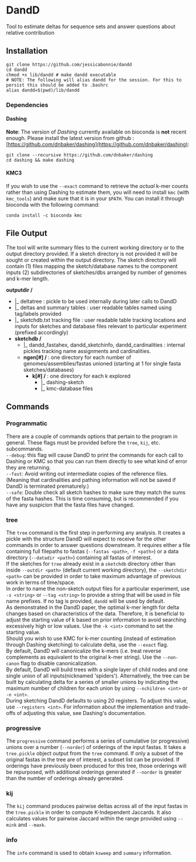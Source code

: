 # DandD  
Tool to estimate deltas for sequence sets and answer questions about relative contribution

## Installation  
```
git clone https://github.com/jessicabonnie/dandd  
cd dandd
chmod +x lib/dandd # make dandd executable
# NOTE: The following will alias dandd for the session. For this to persist this should be added to .bashrc
alias dandd=$(pwd)/lib/dandd 
```
### Dependencies
#### Dashing
**Note**: The version of *Dashing* currently available on bioconda is **not** recent enough. Please install the latest version from github
: [https://github.com/dnbaker/dashing](https://github.com/dnbaker/dashing):  
```
git clone --recursive https://github.com/dnbaker/dashing  
cd dashing && make dashing
```
#### KMC3
If you wish to use the `--exact` command to retrieve the *actual* k-mer counts rather than using Dashing to estimate them, you will need to install `kmc` (with `kmc_tools`) and make sure that it is in your `$PATH`. You can install it through bioconda with the following command:
```
conda install -c bioconda kmc
```

## File Output 
The tool will write summary files to the current working directory or to the output directory provided. If a sketch directory is not provided it will be sought or created within the output directory. The sketch directory will contain (1) files mapping the sketch/database names to the component inputs (2) subdirectories of sketches/dbs arranged by number of genomes and k-mer length.

**outputdir /**  
* |_ deltatree : pickle to be used internally during later calls to DandD 
* |_ deltas and summary tables : user readable tables named using tag/labels provided   
* |_ sketchdb.txt tracking file : user readable table tracking locations and inputs for sketches and database files relevant to particular experiment (prefixed accordingly)  
* **sketchdb /**  
   * |_ dandd_fastahex, dandd_sketchinfo, dandd_cardinalities : internal pickles tracking name assignments and cardinalities.  
   * **ngen[#] /** : one directory for each number of genomes/assemblies/fastas unioned (starting at 1 for single fasta sketches/databases)     
     - **k[#] /** : one directory for each k explored  
       * |_ dashing-sketch  
       * |_ kmc-database files 


## Commands

### Programmatic
There are a couple of commands options that pertain to the program in general. These flags must be provided before the `tree`, `kij`, etc. subcommands.  
`--debug`: this flag will cause DandD to print the commands for each call to Dashing or KMC so that you can run them directly to see what kind of error they are returning.  
`--fast`: Avoid writing out intermediate copies of the reference files. (Meaning that cardinalities and pathing information will not be saved if DandD is terminated prematurely.)  
`--safe`: Double check all sketch hashes to make sure they match the sums of the fasta hashes. This is time consuming, but is recommended if you have any suspicion that the fasta files have changed.  
### tree
The `tree` command is the first step in performing any analysis. It creates a pickle with the structure DandD will expect to receive for the other commands in order to answer questions downstream. It requires either a file containing full filepaths to fastas (`--fastas <path>`, `-f <path>`) or a data directory (`--datadir <path>`) containing all fastas of interest.  
If the sketches for `tree` already exist in a `sketchdb` directory other than inside `--outdir <path>` (default current working directory), the `--sketchdir <path>` can be provided in order to take maximum advantage of previous work in terms of time/space.  
In order to name the non-sketch output files for a particular experiment, use `-s <string>` or `--tag <string>` to provide a string that will be used in file name prefixes. If no tag is provided, `dandd` will be used by default.  
As demonstrated in the DandD paper, the optimal k-mer length for delta changes based on characteristics of the data. Therefore, it is beneficial to adjust the starting value of k based on prior information to avoid searching excessively high or low values. Use the `-k <int>` command to set the starting value.  
Should you wish to use KMC for k-mer counting (instead of estimation through Dashing sketching) to calculate delta, use the `--exact` flag.   
By default, DandD will canonicalize the k-mers (i.e. treat reverse complements as equivalent to the original k-mer string). Use the `--non-canon` flag to disable canonicalization.  
By default, DandD will build trees with a single layer of child nodes and one single union of all inputs(nicknamed 'spiders'). Alternatively, the tree can be built by calculating delta for a series of smaller unions by indicating the maximum number of children for each union by using `--nchildren <int>` or `-n <int>`.  
During sketching DandD defaults to using 20 registers. To adjust this value, use `--registers <int>`. For information about the implementation and trade-offs of adjusting this value, see Dashing's documentation.  


### progressive

The `progressive` command performs a series of cumulative (or progressive) unions over a number (`--norder`) of orderings of the input fastas. It takes a `tree.pickle` object output from the `tree` command. If only a subset of the original fastas in the tree are of interest, a subset list can be provided. If orderings have previously been produced for this tree, those orderings will be repurposed, with additional orderings generated if `--norder` is greater than the number of orderings already generated.  

### kij
The `kij` command produces pairwise deltas across all of the input fastas in the `tree.pickle` in order to compute K-Independent Jaccards. It also calculates values for pairwise Jaccard within the range provided using `--mink` and `--maxk`.  


### info
The `info` command is used to obtain `ksweep` and `summary` information.  
